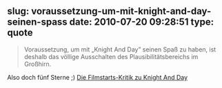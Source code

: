slug: voraussetzung-um-mit-knight-and-day-seinen-spass
date: 2010-07-20 09:28:51
type: quote
---

> Voraussetzung, um mit „Knight And Day” seinen Spaß zu haben, ist deshalb das völlige Ausschalten des Plausibilitätsbereichs im Großhirn.

Also doch fünf Sterne ;) [Die Filmstarts-Kritik zu Knight And Day](http://www.filmstarts.de/kritiken/102410-Knight-&-Day/kritik.html)
